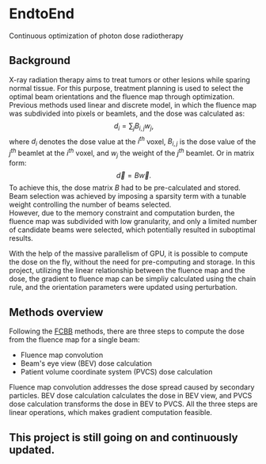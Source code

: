# EndtoEnd
Continuous optimization of photon dose radiotherapy

## Background
  X-ray radiation therapy aims to treat tumors or other lesions while sparing normal tissue. For this purpose, treatment planning is used to select the optimal beam orientations and the fluence map through optimization. Previous methods used linear and discrete model, in which the fluence map was subdivided into pixels or beamlets, and the dose was calculated as:
  $$d_i = \sum_jB_{i,j}w_j,$$
  where $d_i$ denotes the dose value at the $i^{th}$ voxel, $B_{i,j}$ is the dose value of the $j^{th}$ beamlet at the $i^{th}$ voxel, and $w_j$ the weight of the $j^{th}$ beamlet. Or in matrix form:
  $$\vec{d}=B\vec{w}.$$
  To achieve this, the dose matrix $B$ had to be pre-calculated and stored. Beam selection was achieved by imposing a sparsity term with a tunable weight controlling the number of beams selected.  
  However, due to the memory constraint and computation burden, the fluence map was subdivided with low granularity, and only a limited number of candidate beams were selected, which potentially resulted in suboptimal results.
  
  With the help of the massive parallelism of GPU, it is possible to compute the dose on the fly, without the need for pre-computing and storage. In this project, utilizing the linear relationship between the fluence map and the dose, the gradient to fluence map can be simpliy calculated using the chain rule, and the orientation parameters were updated using perturbation.

## Methods overview
  Following the [FCBB](FCBB_link) methods, there are three steps to compute the dose from the fluence map for a single beam:
  * Fluence map convolution
  * Beam's eye view (BEV) dose calculation
  * Patient volume coordinate system (PVCS) dose calculation

  Fluence map convolution addresses the dose spread caused by secondary particles. BEV dose calculation calculates the dose in BEV view, and PVCS dose calculation transforms the dose in BEV to PVCS. All the three steps are linear operations, which makes gradient computation feasible.

## This project is still going on and continuously updated.

[FCBB_link]: https://pubmed.ncbi.nlm.nih.gov/21081826/